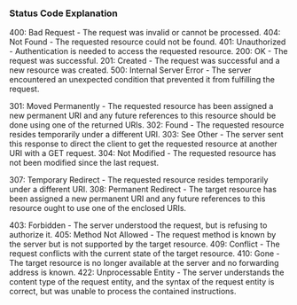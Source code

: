 ### Status Code Explanation

400: Bad Request - The request was invalid or cannot be processed.
404: Not Found - The requested resource could not be found.
401: Unauthorized - Authentication is needed to access the requested resource.
200: OK - The request was successful.
201: Created - The request was successful and a new resource was created.
500: Internal Server Error - The server encountered an unexpected condition that prevented it from fulfilling the request.

301: Moved Permanently - The requested resource has been assigned a new permanent URI and any future references to this resource should be done using one of the returned URIs.
302: Found - The requested resource resides temporarily under a different URI.
303: See Other - The server sent this response to direct the client to get the requested resource at another URI with a GET request.
304: Not Modified - The requested resource has not been modified since the last request.

307: Temporary Redirect - The requested resource resides temporarily under a different URI.
308: Permanent Redirect - The target resource has been assigned a new permanent URI and any future references to this resource ought to use one of the enclosed URIs.

403: Forbidden - The server understood the request, but is refusing to authorize it.
405: Method Not Allowed - The request method is known by the server but is not supported by the target resource.
409: Conflict - The request conflicts with the current state of the target resource.
410: Gone - The target resource is no longer available at the server and no forwarding address is known.
422: Unprocessable Entity - The server understands the content type of the request entity, and the syntax of the request entity is correct, but was unable to process the contained instructions.
